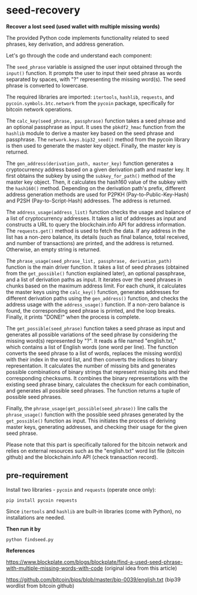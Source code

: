 # seed-recovery
**Recover a lost seed (used wallet with multiple missing words)**

The provided Python code implements functionality related to seed phrases, key derivation, and address generation.

Let's go through the code and understand each component:

The `seed_phrase` variable is assigned the user input obtained through the `input()` function. It prompts the user to input their seed phrase as words separated by spaces, with "?" representing the missing word(s). The seed phrase is converted to lowercase.

The required libraries are imported: `itertools`, `hashlib`, `requests`, and `pycoin.symbols.btc.network` from the `pycoin` package, specifically for bitcoin network operations.

The `calc_key(seed_phrase, passphrase)` function takes a seed phrase and an optional passphrase as input. It uses the `pbkdf2_hmac` function from the `hashlib` module to derive a master key based on the seed phrase and passphrase. The `network.keys.bip32_seed()` method from the pycoin library is then used to generate the master key object. Finally, the master key is returned.

The `gen_address(derivation_path, master_key)` function generates a cryptocurrency address based on a given derivation path and master key. It first obtains the subkey by using the `subkey_for_path()` method of the master key object. Then, it calculates the hash160 value of the subkey with the `hash160()` method. Depending on the derivation path's prefix, different address generation methods are used for P2PKH (Pay-to-Public-Key-Hash) and P2SH (Pay-to-Script-Hash) addresses. The address is returned.

The `address_usage(address_list)` function checks the usage and balance of a list of cryptocurrency addresses. It takes a list of addresses as input and constructs a URL to query the blockchain.info API for address information. The `requests.get()` method is used to fetch the data. If any address in the list has a non-zero balance, its details (such as final balance, total received, and number of transactions) are printed, and the address is returned. Otherwise, an empty string is returned.

The `phrase_usage(seed_phrase_list, passphrase, derivation_path)` function is the main driver function. It takes a list of seed phrases (obtained from the `get_possible()` function explained later), an optional passphrase, and a list of derivation paths as input. It iterates over the seed phrases in chunks based on the maximum address limit. For each chunk, it calculates the master keys using the `calc_key()` function, generates addresses for different derivation paths using the `gen_address()` function, and checks the address usage with the `address_usage()` function. If a non-zero balance is found, the corresponding seed phrase is printed, and the loop breaks. Finally, it prints "DONE!" when the process is complete.

The `get_possible(seed_phrase)` function takes a seed phrase as input and generates all possible variations of the seed phrase by considering the missing word(s) represented by "?". It reads a file named "english.txt," which contains a list of English words (one word per line). The function converts the seed phrase to a list of words, replaces the missing word(s) with their index in the word list, and then converts the indices to binary representation. It calculates the number of missing bits and generates possible combinations of binary strings that represent missing bits and their corresponding checksums. It combines the binary representations with the existing seed phrase binary, calculates the checksum for each combination, and generates all possible seed phrases. The function returns a tuple of possible seed phrases.

Finally, the `phrase_usage(get_possible(seed_phrase))` line calls the `phrase_usage()` function with the possible seed phrases generated by the `get_possible()` function as input. This initiates the process of deriving master keys, generating addresses, and checking their usage for the given seed phrase.

Please note that this part is specifically tailored for the bitcoin network and relies on external resources such as the "english.txt" word list file (bitcoin github) and the blockchain.info API (check transaction record).

## pre-requirement
Install two libraries - `pycoin` and `requests` (operate once only):
```
pip install pycoin requests
```
Since `itertools` and `hashlib` are built-in libraries (come with Python), no installations are needed.

**Then run it by**
```
python findseed.py
```

**References**

https://www.blockplate.com/blogs/blockplate/find-a-used-seed-phrase-with-multiple-missing-words-with-code (original idea from this article)

https://github.com/bitcoin/bips/blob/master/bip-0039/english.txt (bip39 wordlist from bitcoin github)

